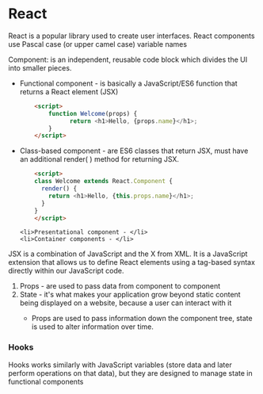 # React
<p>React is a popular library used to create user interfaces. React components use Pascal case (or upper camel case) variable names</p>
<p>Component: is an independent, reusable code block which divides the UI into smaller pieces.</p>
<ul>
    <li>Functional component - is basically a JavaScript/ES6 function that returns a React element (JSX)</br>
    
```html
    <script>
        function Welcome(props) {
              return <h1>Hello, {props.name}</h1>;
        }
    </script>
```
</li>
    <li>Class-based component - are ES6 classes that return JSX, must have an additional render( ) method for returning JSX.<br>

```html
    <script>
    class Welcome extends React.Component {
      render() {
        return <h1>Hello, {this.props.name}</h1>;
      }
    }
    </script>
```
</li>
    
    <li>Presentational component - </li>
    <li>Container components - </li>
</ul>
<p>JSX is a combination of JavaScript and the X from XML. It is a JavaScript extension that allows us to define React elements using a tag-based syntax directly within our JavaScript code.</p>
<ol>
    <li>Props - are used to pass data from component to component</li>
    <li>State - it's what makes your application grow beyond static content being displayed on a website, because a user can interact with it</li>
    <ul>
        <li>Props are used to pass information down the component tree, state is used to alter information over time.</li>
    </ul>
</ol>

### Hooks <br>

<p>Hooks works similarly with JavaScript variables (store data and later perform operations on that data), but they are designed to manage state in functional components</p>



